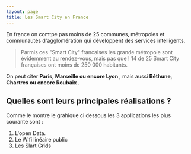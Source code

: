 ```yaml
---
layout: page
title: Les Smart City en France
---
```


En france on comtpe pas moins de 25 communes, métropoles et communautés d'agglomération qui développent des services 
intelligents. 

> Parmis ces "Smart City" francaises les grande métropole sont évidemment au rendez-vous, mais pas que ! 14 de 25 Smart
City françaises ont moins de 250 000 habitants.

On peut citer <strong> Paris, Marseille ou encore Lyon </strong>, mais aussi <strong> Béthune, Chartres ou encore Roubaix </strong>.

## Quelles sont leurs principales réalisations ?

Comme le montre le grahique ci dessous les 3 applications les plus courante sont :
1. L'open Data. 
2. Le Wifi linéaire public 
3. Les Slart Grids

